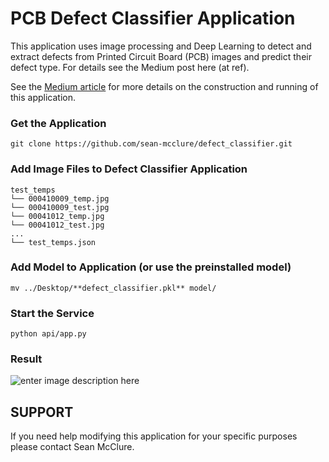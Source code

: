 
# PCB Defect Classifier Application

This application uses image processing and Deep Learning to detect and extract defects from Printed Circuit Board (PCB) images and predict their defect type. For details see the Medium post here (at ref).

See the [Medium article](https://towardsdatascience.com/building-an-end-to-end-deep-learning-defect-classifier-application-for-printed-circuit-board-pcb-6361b3a76232) for more details on the construction and running of this application.

### Get the Application
`git clone https://github.com/sean-mcclure/defect_classifier.git`

### Add Image Files to Defect Classifier Application

    test_temps
    └── 000410009_temp.jpg
    └── 000410009_test.jpg
    └── 00041012_temp.jpg
    └── 00041012_test.jpg
    ...
    └── test_temps.json

### Add Model to Application (or use the preinstalled model)

    mv ../Desktop/**defect_classifier.pkl** model/

### Start the Service
    python api/app.py

### Result

![enter image description here](https://collaboratescience.com/stack/defect_classifier.gif)


## SUPPORT
If you need help modifying this application for your specific purposes please contact Sean McClure.